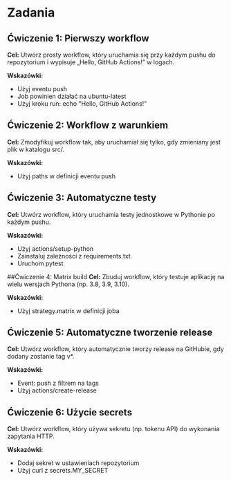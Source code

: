 # Zadania

## Ćwiczenie 1: Pierwszy workflow
**Cel:** Utwórz prosty workflow, który uruchamia się przy każdym pushu do repozytorium i wypisuje „Hello, GitHub Actions!” w logach.

**Wskazówki:**

- Użyj eventu push
- Job powinien działać na ubuntu-latest
- Użyj kroku run: echo "Hello, GitHub Actions!"

## Ćwiczenie 2: Workflow z warunkiem
**Cel:** Zmodyfikuj workflow tak, aby uruchamiał się tylko, gdy zmieniany jest plik w katalogu src/.

**Wskazówki:**

- Użyj paths w definicji eventu push

## Ćwiczenie 3: Automatyczne testy
**Cel:** Utwórz workflow, który uruchamia testy jednostkowe w Pythonie po każdym pushu.

**Wskazówki:**

- Użyj actions/setup-python
- Zainstaluj zależności z requirements.txt
- Uruchom pytest

##Ćwiczenie 4: Matrix build
**Cel:** Zbuduj workflow, który testuje aplikację na wielu wersjach Pythona (np. 3.8, 3.9, 3.10).

**Wskazówki:**

- Użyj strategy.matrix w definicji joba

## Ćwiczenie 5: Automatyczne tworzenie release
**Cel:** Utwórz workflow, który automatycznie tworzy release na GitHubie, gdy dodany zostanie tag v*.

**Wskazówki:**

- Event: push z filtrem na tags
- Użyj actions/create-release

## Ćwiczenie 6: Użycie secrets
**Cel:** Utwórz workflow, który używa sekretu (np. tokenu API) do wykonania zapytania HTTP.

**Wskazówki:**

- Dodaj sekret w ustawieniach repozytorium
- Użyj curl z secrets.MY_SECRET

